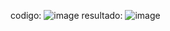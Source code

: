 codigo:
![image](https://github.com/user-attachments/assets/7f5a83b5-9218-4882-b41c-8f1ba80409fb)
resultado:
![image](https://github.com/user-attachments/assets/541b9e20-6350-4ba1-9d53-c857701ea317)
